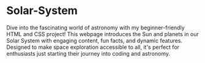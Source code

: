 # Solar-System
Dive into the fascinating world of astronomy with my beginner-friendly HTML and CSS project! This webpage introduces the Sun and planets in our Solar System with engaging content, fun facts, and dynamic features. Designed to make space exploration accessible to all, it's perfect for enthusiasts just starting their journey into coding and astronomy.
